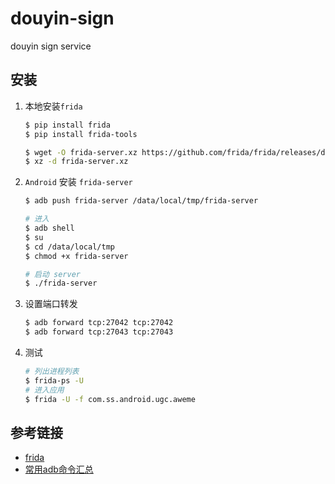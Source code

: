 # douyin-sign

douyin sign service

## 安装

1. 本地安装`frida`

    ```bash
    $ pip install frida
    $ pip install frida-tools
    
    $ wget -O frida-server.xz https://github.com/frida/frida/releases/download/12.8.13/frida-server-12.8.13-android-x86.xz
    $ xz -d frida-server.xz
    ```

2. `Android` 安装 `frida-server`

    ```bash
    $ adb push frida-server /data/local/tmp/frida-server
    
    # 进入
    $ adb shell
    $ su
    $ cd /data/local/tmp
    $ chmod +x frida-server
    
    # 启动 server
    $ ./frida-server
    ```
3. 设置端口转发
    ```bash
    $ adb forward tcp:27042 tcp:27042
    $ adb forward tcp:27043 tcp:27043
    ```

4. 测试
    ```bash
    # 列出进程列表
    $ frida-ps -U
    # 进入应用
    $ frida -U -f com.ss.android.ugc.aweme
    ```

## 参考链接

- [frida](https://github.com/frida/frida)
- [常用adb命令汇总](http://mumu.163.com/help/func/20190129/30131_797867.html)
